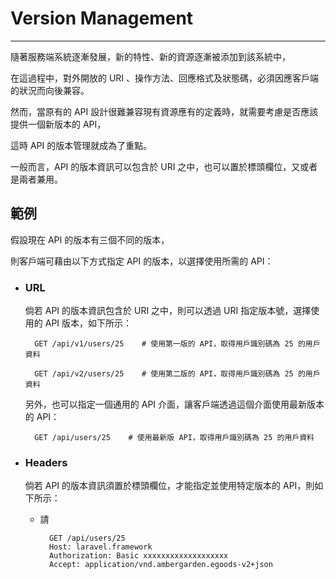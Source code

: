 # Version Management

---

隨著服務端系統逐漸發展，新的特性、新的資源逐漸被添加到該系統中，

在這過程中，對外開放的 URI 、操作方法、回應格式及狀態碼，必須因應客戶端的狀況而向後兼容。

然而，當原有的 API 設計很難兼容現有資源應有的定義時，就需要考慮是否應該提供一個新版本的 API，

這時 API 的版本管理就成為了重點。

一般而言，API 的版本資訊可以包含於 URI 之中，也可以置於標頭欄位，又或者是兩者兼用。

## 範例

假設現在 API 的版本有三個不同的版本，

則客戶端可藉由以下方式指定 API 的版本，以選擇使用所需的 API：

* ### URL

  倘若 API 的版本資訊包含於 URI 之中，則可以透過 URI 指定版本號，選擇使用的 API 版本，如下所示：

  ```
    GET /api/v1/users/25    # 使用第一版的 API，取得用戶識別碼為 25 的用戶資料

    GET /api/v2/users/25    # 使用第二版的 API，取得用戶識別碼為 25 的用戶資料
  ```

  另外，也可以指定一個通用的 API 介面，讓客戶端透過這個介面使用最新版本的 API：

  ```
    GET /api/users/25    # 使用最新版 API，取得用戶識別碼為 25 的用戶資料
  ```

* ### Headers

  倘若 API 的版本資訊須置於標頭欄位，才能指定並使用特定版本的 API，則如下所示：

  * 請
    ```
      GET /api/users/25
      Host: laravel.framework
      Authorization: Basic xxxxxxxxxxxxxxxxxxx
      Accept: application/vnd.ambergarden.egoods-v2+json
    ```



